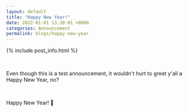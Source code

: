 ```yaml
---
layout: default
title: "Happy New Year!"
date: 2022-01-01 13:20:01 +0000
categories: Announcement
permalink: blogs/happy-new-year
---
```

{% include post_info.html %}

<br>

Even though this is a test announcement, it wouldn't hurt to greet y'all a Happy New Year, no?

<br>

Happy New Year! 🎉
